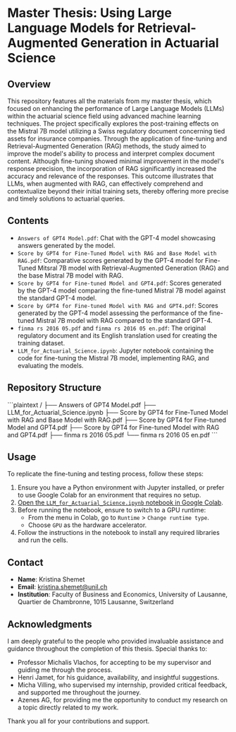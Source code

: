# Master Thesis: Using Large Language Models for Retrieval-Augmented Generation in Actuarial Science

## Overview
This repository features all the materials from my master thesis, which focused on enhancing the performance of Large Language Models (LLMs) within the actuarial science field using advanced machine learning techniques. The project specifically explores the post-training effects on the Mistral 7B model utilizing a Swiss regulatory document concerning tied assets for insurance companies. Through the application of fine-tuning and Retrieval-Augmented Generation (RAG) methods, the study aimed to improve the model's ability to process and interpret complex document content. Although fine-tuning showed minimal improvement in the model's response precision, the incorporation of RAG significantly increased the accuracy and relevance of the responses. This outcome illustrates that LLMs, when augmented with RAG, can effectively comprehend and contextualize beyond their initial training sets, thereby offering more precise and timely solutions to actuarial queries.

## Contents
- `Answers of GPT4 Model.pdf`: Chat with the GPT-4 model showcasing answers generated by the model.
- `Score by GPT4 for Fine-Tuned Model with RAG and Base Model with RAG.pdf`: Comparative scores generated by the GPT-4 model for Fine-Tuned Mitsral 7B model with Retrieval-Augmented Generation (RAG) and the base Mistral 7B model with RAG.
- `Score by GPT4 for Fine-tuned Model and GPT4.pdf`: Scores generated by the GPT-4 model comparing the fine-tuned Mistral 7B model against the standard GPT-4 model.
- `Score by GPT4 for Fine-tuned Model with RAG and GPT4.pdf`: Scores generated by the GPT-4 model assessing the performance of the fine-tuned Mistral 7B model with RAG compared to the standard GPT-4.
- `finma rs 2016 05.pdf` and `finma rs 2016 05 en.pdf`: The original regulatory document and its English translation used for creating the training dataset.
- `LLM_for_Actuarial_Science.ipynb`: Jupyter notebook containing the code for fine-tuning the Mistral 7B model, implementing RAG, and evaluating the models.

## Repository Structure
\```plaintext
/
├── Answers of GPT4 Model.pdf
├── LLM_for_Actuarial_Science.ipynb
├── Score by GPT4 for Fine-Tuned Model with RAG and Base Model with RAG.pdf
├── Score by GPT4 for Fine-tuned Model and GPT4.pdf
├── Score by GPT4 for Fine-tuned Model with RAG and GPT4.pdf
├── finma rs 2016 05.pdf
└── finma rs 2016 05 en.pdf
\```

## Usage
To replicate the fine-tuning and testing process, follow these steps:
1. Ensure you have a Python environment with Jupyter installed, or prefer to use Google Colab for an environment that requires no setup.
2. [Open the `LLM_for_Actuarial_Science.ipynb` notebook in Google Colab](https://colab.research.google.com/drive/1RzcQa_4XjopqqJLa-PDXV18bJhQEpFC8?usp=sharing).
3. Before running the notebook, ensure to switch to a GPU runtime:
   - From the menu in Colab, go to `Runtime` > `Change runtime type`.
   - Choose `GPU` as the hardware accelerator.
4. Follow the instructions in the notebook to install any required libraries and run the cells.

## Contact
- **Name**: Kristina Shemet
- **Email**: kristina.shemet@unil.ch
- **Institution**: Faculty of Business and Economics, University of Lausanne, Quartier de Chambronne, 1015 Lausanne, Switzerland

## Acknowledgments
I am deeply grateful to the people who provided invaluable assistance and guidance throughout the completion of this thesis. Special thanks to:
- Professor Michalis Vlachos, for accepting to be my supervisor and guiding me through the process.
- Henri Jamet, for his guidance, availability, and insightful suggestions.
- Micha Villing, who supervised my internship, provided critical feedback, and supported me throughout the journey.
- Azenes AG, for providing me the opportunity to conduct my research on a topic directly related to my work.

Thank you all for your contributions and support.
